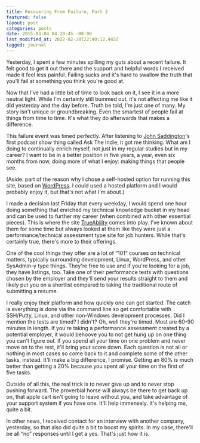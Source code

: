 ```yaml
---
title: Recovering From Failure, Part 2
featured: false
layout: post
categories: posts
date: 2015-03-04 04:20:45 -08:00
last_modified_at: 2022-02-28T22:40:12.443Z
tagged: journal
---
```


Yesterday, I spent a few minutes spilling my guts about a recent failure. It felt good to get it out there and the support and helpful words I received made it feel less painful. Failing sucks and it's hard to swallow the truth that you'll fail at something you think you're good at.

Now that I've had a little bit of time to look back on it, I see it in a more neutral light. While I'm certainly still bummed out, it's not affecting me like it did yesterday and the day before. Truth be told, I'm just one of many. My story isn't unique or groundbreaking. Even the smartest of people fail at things from time to time. It's what they do afterwards that makes a difference.

This failure event was timed perfectly. After listening to [John Saddington](http://john.do)'s first podcast show thing called Ask The Indie, it got me thinking. What am I doing to continually enrich myself, not just in my regular studies but in my career? I want to be in a better position in five years, a year, even six months from now, doing more of what I enjoy: making things that people see.

(Aside: part of the reason why I chose a self-hosted option for running this site, based on [WordPress](http://wordpress.org). I could used a hosted platform and I would probably enjoy it, but that's not what I'm about.)

I made a decision last Friday that every weekday, I would spend one hour doing something that enriched my technical knowledge bucket in my head and can be used to further my career (when combined with other essential pieces). This is where the site [TrueAbility](http://trueability.com) comes into play. I've known about them for some time but always looked at them like they were just a performance/technical assessment type site for job hunters. While that's certainly true, there's more to their offerings.

One of the cool things they offer are a lot of “101” courses on technical matters, typically surrounding development, Linux, WordPress, and other SysAdmin-y type things. They're free to use and if you're looking for a job, they have listings, too. Take one of their performance tests with questions chosen by the employer and they'll send your results straight to them and likely put you on a shortlist compared to taking the traditional route of submitting a resume.

I really enjoy their platform and how quickly one can get started. The catch is everything is done via the command line so get comfortable with SSH/Putty, Linux, and other non-Windows development processes. Did I mention the tests are timed? I didn't? Oh, well they're timed. Most are 60-90 minutes in length. If you're taking a performance assessment created by a potential employer, it would behoove you to not get hung up on one thing you can't figure out. If you spend all your time on one problem and never move on to the rest, it'll bring your score down. Each question is not all or nothing in most cases so come back to it and complete some of the other tasks, instead. It'll make a big difference, I promise. Getting an 80% is much better than getting a 20% because you spent all your time on the first of five tasks.

Outside of all this, the real trick is to never give up and to never stop pushing forward. The proverbial horse will always be there to get back up on, that apple cart isn't going to leave without you, and take advantage of your support system if you have one. It'll help immensely. It's helping me, quite a bit.

In other news, I received contact for an interview with another company, yesterday, so that also did quite a bit to boost my spirits. In my case, there'll be all “no” responses until I get a yes. That's just how it is.

